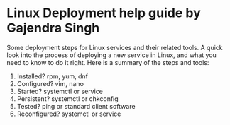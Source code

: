 # Linux Deployment help guide by Gajendra Singh
Some deployment steps for Linux services and their related tools.
A quick look into the process of deploying a new service in Linux, and what you need to know to do it right.
Here is a summary of the steps and tools:
1. Installed? rpm, yum, dnf
2. Configured? vim, nano
3. Started? systemctl or service
4. Persistent? systemctl or chkconfig
5. Tested? ping or standard client software
6. Reconfigured? systemctl or service
